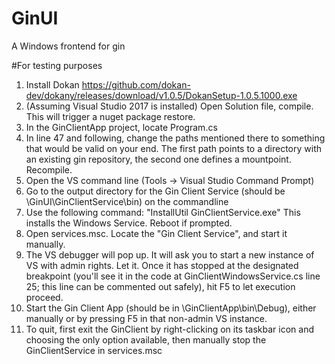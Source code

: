 # GinUI
A Windows frontend for gin


#For testing purposes

1. Install Dokan https://github.com/dokan-dev/dokany/releases/download/v1.0.5/DokanSetup-1.0.5.1000.exe
2. (Assuming Visual Studio 2017 is installed) Open Solution file, compile. This will trigger a nuget package restore.
3. In the GinClientApp project, locate Program.cs
4. In line 47 and following, change the paths mentioned there to something that would be valid on your end.
    The first path points to a directory with an existing gin repository, the second one defines a mountpoint.
    Recompile.
5. Open the VS command line (Tools -> Visual Studio Command Prompt)
6. Go to the output directory for the Gin Client Service (should be \GinUI\GinClientService\bin) on the commandline
7. Use the following command: "InstallUtil GinClientService.exe" This installs the Windows Service. Reboot if prompted.
8. Open services.msc. Locate the "Gin Client Service", and start it manually.
9. The VS debugger will pop up. It will ask you to start a new instance of VS with admin rights. Let it. Once it has stopped at the designated breakpoint (you'll see it in the code at GinClientWindowsService.cs line 25; this line can be commented out safely), hit F5 to let execution proceed.
10. Start the Gin Client App (should be in \GinClientApp\bin\Debug), either manually or by pressing F5 in that non-admin VS instance.
11. To quit, first exit the GinClient by right-clicking on its taskbar icon and choosing the only option available, then manually stop the GinClientService in services.msc
